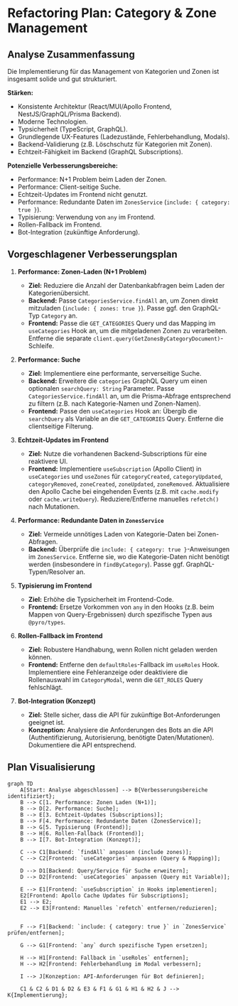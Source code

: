 # Refactoring Plan: Category & Zone Management

## Analyse Zusammenfassung

Die Implementierung für das Management von Kategorien und Zonen ist insgesamt solide und gut strukturiert.

**Stärken:**
*   Konsistente Architektur (React/MUI/Apollo Frontend, NestJS/GraphQL/Prisma Backend).
*   Moderne Technologien.
*   Typsicherheit (TypeScript, GraphQL).
*   Grundlegende UX-Features (Ladezustände, Fehlerbehandlung, Modals).
*   Backend-Validierung (z.B. Löschschutz für Kategorien mit Zonen).
*   Echtzeit-Fähigkeit im Backend (GraphQL Subscriptions).

**Potenzielle Verbesserungsbereiche:**
*   Performance: N+1 Problem beim Laden der Zonen.
*   Performance: Client-seitige Suche.
*   Echtzeit-Updates im Frontend nicht genutzt.
*   Performance: Redundante Daten im `ZonesService` (`include: { category: true }`).
*   Typisierung: Verwendung von `any` im Frontend.
*   Rollen-Fallback im Frontend.
*   Bot-Integration (zukünftige Anforderung).

## Vorgeschlagener Verbesserungsplan

1.  **Performance: Zonen-Laden (N+1 Problem)**
    *   **Ziel:** Reduziere die Anzahl der Datenbankabfragen beim Laden der Kategorienübersicht.
    *   **Backend:** Passe `CategoriesService.findAll` an, um Zonen direkt mitzuladen (`include: { zones: true }`). Passe ggf. den GraphQL-Typ `Category` an.
    *   **Frontend:** Passe die `GET_CATEGORIES` Query und das Mapping im `useCategories` Hook an, um die mitgeladenen Zonen zu verarbeiten. Entferne die separate `client.query(GetZonesByCategoryDocument)`-Schleife.

2.  **Performance: Suche**
    *   **Ziel:** Implementiere eine performante, serverseitige Suche.
    *   **Backend:** Erweitere die `categories` GraphQL Query um einen optionalen `searchQuery: String` Parameter. Passe `CategoriesService.findAll` an, um die Prisma-Abfrage entsprechend zu filtern (z.B. nach Kategorie-Namen und Zonen-Namen).
    *   **Frontend:** Passe den `useCategories` Hook an: Übergib die `searchQuery` als Variable an die `GET_CATEGORIES` Query. Entferne die clientseitige Filterung.

3.  **Echtzeit-Updates im Frontend**
    *   **Ziel:** Nutze die vorhandenen Backend-Subscriptions für eine reaktivere UI.
    *   **Frontend:** Implementiere `useSubscription` (Apollo Client) in `useCategories` und `useZones` für `categoryCreated`, `categoryUpdated`, `categoryRemoved`, `zoneCreated`, `zoneUpdated`, `zoneRemoved`. Aktualisiere den Apollo Cache bei eingehenden Events (z.B. mit `cache.modify` oder `cache.writeQuery`). Reduziere/Entferne manuelles `refetch()` nach Mutationen.

4.  **Performance: Redundante Daten in `ZonesService`**
    *   **Ziel:** Vermeide unnötiges Laden von Kategorie-Daten bei Zonen-Abfragen.
    *   **Backend:** Überprüfe die `include: { category: true }`-Anweisungen im `ZonesService`. Entferne sie, wo die Kategorie-Daten nicht benötigt werden (insbesondere in `findByCategory`). Passe ggf. GraphQL-Typen/Resolver an.

5.  **Typisierung im Frontend**
    *   **Ziel:** Erhöhe die Typsicherheit im Frontend-Code.
    *   **Frontend:** Ersetze Vorkommen von `any` in den Hooks (z.B. beim Mappen von Query-Ergebnissen) durch spezifische Typen aus `@pyro/types`.

6.  **Rollen-Fallback im Frontend**
    *   **Ziel:** Robustere Handhabung, wenn Rollen nicht geladen werden können.
    *   **Frontend:** Entferne den `defaultRoles`-Fallback im `useRoles` Hook. Implementiere eine Fehleranzeige oder deaktiviere die Rollenauswahl im `CategoryModal`, wenn die `GET_ROLES` Query fehlschlägt.

7.  **Bot-Integration (Konzept)**
    *   **Ziel:** Stelle sicher, dass die API für zukünftige Bot-Anforderungen geeignet ist.
    *   **Konzeption:** Analysiere die Anforderungen des Bots an die API (Authentifizierung, Autorisierung, benötigte Daten/Mutationen). Dokumentiere die API entsprechend.

## Plan Visualisierung

```mermaid
graph TD
    A[Start: Analyse abgeschlossen] --> B{Verbesserungsbereiche identifiziert};
    B --> C[1. Performance: Zonen Laden (N+1)];
    B --> D[2. Performance: Suche];
    B --> E[3. Echtzeit-Updates (Subscriptions)];
    B --> F[4. Performance: Redundante Daten (ZonesService)];
    B --> G[5. Typisierung (Frontend)];
    B --> H[6. Rollen-Fallback (Frontend)];
    B --> I[7. Bot-Integration (Konzept)];

    C --> C1[Backend: `findAll` anpassen (include zones)];
    C --> C2[Frontend: `useCategories` anpassen (Query & Mapping)];

    D --> D1[Backend: Query/Service für Suche erweitern];
    D --> D2[Frontend: `useCategories` anpassen (Query mit Variable)];

    E --> E1[Frontend: `useSubscription` in Hooks implementieren];
    E2[Frontend: Apollo Cache Updates für Subscriptions];
    E1 --> E2;
    E2 --> E3[Frontend: Manuelles `refetch` entfernen/reduzieren];


    F --> F1[Backend: `include: { category: true }` in `ZonesService` prüfen/entfernen];

    G --> G1[Frontend: `any` durch spezifische Typen ersetzen];

    H --> H1[Frontend: Fallback in `useRoles` entfernen];
    H --> H2[Frontend: Fehlerbehandlung im Modal verbessern];

    I --> J[Konzeption: API-Anforderungen für Bot definieren];

    C1 & C2 & D1 & D2 & E3 & F1 & G1 & H1 & H2 & J --> K{Implementierung};
